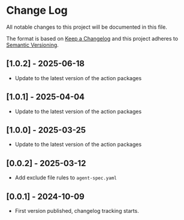 # Change Log

All notable changes to this project will be documented in this file.

The format is based on [Keep a Changelog](https://keepachangelog.com/)
and this project adheres to [Semantic Versioning](https://semver.org/).

## [1.0.2] - 2025-06-18

- Update to the latest version of the action packages

## [1.0.1] - 2025-04-04

- Update to the latest version of the action packages

## [1.0.0] - 2025-03-25

- Update to the latest version of the action packages

## [0.0.2] - 2025-03-12

- Add exclude file rules to `agent-spec.yaml`

## [0.0.1] - 2024-10-09

- First version published, changelog tracking starts.
